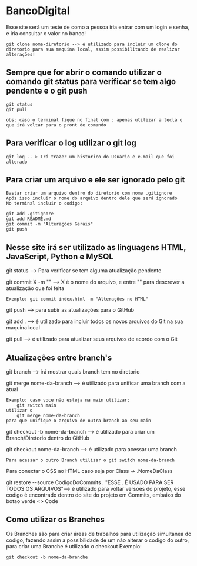 # BancoDigital

Esse site será um teste de como a pessoa iria entrar com um login e senha, e iria consultar o valor no banco!

```
git clone nome-diretorio --> é utilizado para incluir um clone do diretorio para sua maquina local, assim possibilitando de realizar alterações!
```

<h2>Sempre que for abrir o comando utilizar o comando git status para verificar se tem algo pendente e o git push</h2>

```
git status
git pull

obs: caso o terminal fique no final com : apenas utilizar a tecla q que irá voltar para o pront de comando
```
<h2> Para verificar o log utilizar o git log </h2>

```
git log -- > Irá trazer um historico do Usuario e e-mail que foi alterado
```
<h2> Para criar um arquivo e ele ser ignorado pelo git </h2>

```
Bastar criar um arquivo dentro do diretorio com nome .gitignore
Após isso incluir o nome do arquivo dentro dele que será ignorado
No terminal incluir o codigo:

git add .gitignore
git add README.md
git commit -m "Alterações Gerais"
git push
```
<h2> Nesse site irá ser utilizado as linguagens HTML, JavaScript, Python e MySQL </h2>


git status --> Para verificar se tem alguma atualização pendente

git commit X -m "" --> X é o nome do arquivo, e entre "" para descrever a atualização que foi feita
```
Exemplo: git commit index.html -m "Alterações no HTML"
```


git push --> para subir as atualizações para o GitHub

git add . --> é utilizado para incluir todos os novos arquivos do Git na sua maquina local

git pull --> é utilizado para atualizar seus arquivos de acordo com o Git

<H2> Atualizações entre branch's</h2>

git branch --> irá mostrar quais branch tem no diretorio

git merge nome-da-branch --> é utilizado para unificar uma branch com a atual

```
Exemplo: caso voce não esteja na main utilizar:
    git switch main
utilizar o 
    git merge nome-da-branch 
para que unifique o arquivo de outra branch ao seu main
```
git checkout -b nome-da-branch --> é utilizado para criar um Branch/Diretorio dentro do GitHub

git checkout nome-da-branch --> é utilizado para acessar uma branch
```
Para acessar o outro Branch utilizar o git switch nome-da-branch
```
Para conectar o CSS ao HTML caso seja por Class -> .NomeDaClass

git restore --source CodigoDoCommits . "ESSE . É USADO PARA SER TODOS OS ARQUIVOS"--> é utilizado para voltar versoes do projeto, esse codigo é encontrado dentro do site do projeto em Commits, embaixo do botao verde <> Code 

<h2> Como utilizar os Branches </h2>

Os Branches são para criar áreas de trabalhos para utilização simultanea do codigo, fazendo assim a possibilidade de um não alterar o codigo do outro, para criar uma Branche é utilizado o checkout
Exemplo:

```
git checkout -b nome-da-branche
```
